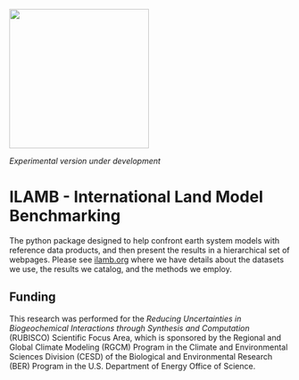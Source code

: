 [<img width=250px src=https://www.ilamb.org/assets/images/RUBISCO1.png>](https://www.bgc-feedbacks.org/)

*Experimental version under development*

# ILAMB - International Land Model Benchmarking

The python package designed to help confront earth system models with reference
data products, and then present the results in a hierarchical set of webpages.
Please see [ilamb.org](https://www.ilamb.org) where we have details about the
datasets we use, the results we catalog, and the methods we employ.

## Funding

This research was performed for the *Reducing Uncertainties in
Biogeochemical Interactions through Synthesis and Computation*
(RUBISCO) Scientific Focus Area, which is sponsored by the Regional
and Global Climate Modeling (RGCM) Program in the Climate and
Environmental Sciences Division (CESD) of the Biological and
Environmental Research (BER) Program in the U.S. Department of Energy
Office of Science.
